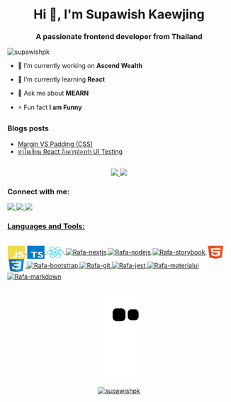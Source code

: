 <h1 align="center">Hi 👋, I'm Supawish Kaewjing</h1>
<h3 align="center">A passionate frontend developer from Thailand</h3>

<p align="left"> <img src="https://komarev.com/ghpvc/?username=supawishpk&label=Profile%20views&color=0e75b6&style=flat" alt="supawishpk" /> </p>

- 🔭 I’m currently working on **Ascend Wealth**

- 🌱 I’m currently learning **React**

- 💬 Ask me about **MEARN**

- ⚡ Fun fact **I am Funny**

### Blogs posts
<!-- BLOG-POST-LIST:START -->
- [Margin VS Padding &lpar;CSS&rpar;](https://medium.com/@supawishkaewjing/margin-vs-padding-css-347387ced6b2?source=rss-f29961ab68d8------2)
- [ทำไมเขียน React ถึงควรต้องทำ UI Testing](https://developers.ascendcorp.com/%E0%B8%97%E0%B8%B3%E0%B9%84%E0%B8%A1%E0%B9%80%E0%B8%82%E0%B8%B5%E0%B8%A2%E0%B8%99-react-%E0%B8%96%E0%B8%B6%E0%B8%87%E0%B8%84%E0%B8%A7%E0%B8%A3%E0%B8%95%E0%B9%89%E0%B8%AD%E0%B8%87%E0%B8%97%E0%B8%B3-ui-testing-dabac1209edb?source=rss-f29961ab68d8------2)
<!-- BLOG-POST-LIST:END -->

##

<div align="center">
  <a href="https://github.com/supawishPK">
    <img height="180em" src="https://github-readme-stats.vercel.app/api?username=supawishPK&show_icons=true&theme=dracula&include_all_commits=true&count_private=true"/>
    <img height="180em" src="https://github-readme-stats.vercel.app/api/top-langs?username=supawishPK&layout=compact&langs_count=16&theme=dracula"/>
  </a>
</div>
  
<h3 align="left">Connect with me:</h3>
<p align="left">
 	<a href="https://medium.com/@supawishkaewjing" target="_blank"><img src="https://img.shields.io/badge/Medium-12100E?style=for-the-badge&logo=medium&logoColor=white" target="_blank"/>
  <a href = "mailto:supawish.kj@gmail.com"><img src="https://img.shields.io/badge/-Gmail-%23333?style=for-the-badge&logo=gmail&logoColor=white" target="_blank"/>
  <a href="https://www.linkedin.com/in/supawish-kj/" target="_blank"><img src="https://img.shields.io/badge/-LinkedIn-%230077B5?style=for-the-badge&logo=linkedin&logoColor=white" target="_blank"/>
</p>
 
<h3 align="left">Languages and Tools:</h3>
<div style="display: inline_block"><br>
  <img align="center" alt="Rafa-Js" height="30" width="40" src="https://raw.githubusercontent.com/devicons/devicon/master/icons/javascript/javascript-plain.svg">
  <img align="center" alt="Rafa-Ts" height="30" width="40" src="https://raw.githubusercontent.com/devicons/devicon/master/icons/typescript/typescript-plain.svg">
  <img align="center" alt="Rafa-React" height="30" width="40" src="https://raw.githubusercontent.com/devicons/devicon/master/icons/react/react-original.svg">
  <img align="center" alt="Rafa-nextjs" height="30" width="40"  src="https://cdn.jsdelivr.net/gh/devicons/devicon/icons/nextjs/nextjs-original.svg" />
  <img align="center" alt="Rafa-nodejs" height="30" width="40"  src="https://cdn.jsdelivr.net/gh/devicons/devicon/icons/nodejs/nodejs-original.svg" />
  <img align="center" alt="Rafa-storybook" height="30" width="40"  src="https://cdn.jsdelivr.net/gh/devicons/devicon/icons/storybook/storybook-original.svg" />
  <img align="center" alt="Rafa-HTML" height="30" width="40" src="https://raw.githubusercontent.com/devicons/devicon/master/icons/html5/html5-original.svg">
  <img align="center" alt="Rafa-CSS" height="30" width="40" src="https://raw.githubusercontent.com/devicons/devicon/master/icons/css3/css3-original.svg">
  <img align="center" alt="Rafa-bootstrap" height="30" width="40" src="https://cdn.jsdelivr.net/gh/devicons/devicon/icons/bootstrap/bootstrap-plain-wordmark.svg">
  <img align="center" alt="Rafa-git" height="30" width="40"  src="https://cdn.jsdelivr.net/gh/devicons/devicon/icons/git/git-original.svg" />
  <img align="center" alt="Rafa-jest" height="30" width="40" src="https://cdn.jsdelivr.net/gh/devicons/devicon/icons/jest/jest-plain.svg" />
  <img align="center" alt="Rafa-materialui" height="30" width="40" src="https://cdn.jsdelivr.net/gh/devicons/devicon/icons/materialui/materialui-original.svg" />
  <img align="center" alt="Rafa-markdown" height="30" width="40" src="https://cdn.jsdelivr.net/gh/devicons/devicon/icons/markdown/markdown-original.svg" />       
</div>
  
  ##
 
<div align="center"> 

  ![Snake animation](https://github.com/SupawishPK/supawishPK/blob/output/github-contribution-grid-snake.svg)
 
</div>
<div align="center">
<p><img align="center" src="https://github-readme-streak-stats.herokuapp.com/?user=supawishpk&theme=dracula" alt="supawishpk" /></p>
  </div>
